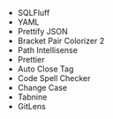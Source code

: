 * SQLFluff
* YAML
* Prettify JSON
* Bracket Pair Colorizer 2
* Path Intellisense
* Prettier
* Auto Close Tag
* Code Spell Checker
* Change Case
* Tabnine
* GitLens
